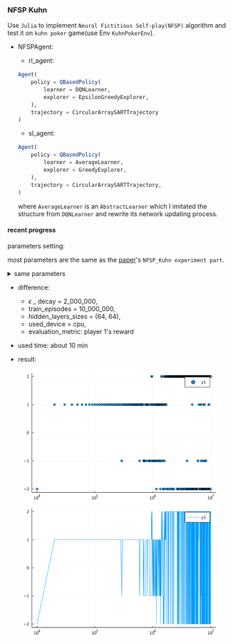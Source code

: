 ### NFSP Kuhn

Use `Julia` to implement `Neural Fictitious Self-play(NFSP)` algorithm and test it on `kuhn poker` game(use Env `KuhnPokerEnv`).

* NFSPAgent:
    
    * rl_agent: 
    ```julia
    Agent(
        policy = QBasedPolicy(
            learner = DQNLearner,
            explorer = EpsilonGreedyExplorer,
        ),
        trajectory = CircularArraySARTTrajectory
    )
    ```

    * sl_agent:
    ```julia
    Agent(
        policy = QBasedPolicy(
            learner = AverageLearner,
            explorer = GreedyExplorer,
        ),
        trajectory = CircularArraySARTTrajectory,
    )
    ```
    
    where `AverageLearner` is an `AbstractLearner` which I imitated the structure from `DQNLearner` and rewrite its network updating process.

#### recent progress

parameters setting:

most parameters are the same as the [paper](https://arxiv.org/abs/2103.00187)'s `NFSP_Kuhn experiment part`.

<details>
    <summary> same parameters </summary>
    
      
      * anticipatory_param = 0.1,
      * eval_every = 10_000,
      * learn_freq = 128,
      * batch_size = 128,
      * min_buffer_size_to_learn = 1_000,
      * optimizer = Descent,

      * SL_buffer_capacity = 2_000_000,
      * SL_learning_rate = 0.01,

      * RL_buffer_capacity = 200_000,
      * update_target_network_every = 19200,
      * discount_factor = 1.0,
      * RL_learning_rate = 0.01,
      * $\epsilon$ _ init = 0.06,
      * $\epsilon$ _ end = 0.001,
      * $\epsilon$ _ decay kind = linear.

</details>

* difference:
  * $\epsilon$ _ decay = 2_000_000,
  * train_episodes = 10_000_000, 
  * hidden_layers_sizes = (64, 64),
  * used_device = cpu,
  * evaluation_metric: player 1's reward


* used time: about 10 min

* result:

<div align="center">
<img src="./scatter_result.png" height="300px" alt="scatter_result" >
<img src="./result.png" height="300px" alt="result" >
</div>
